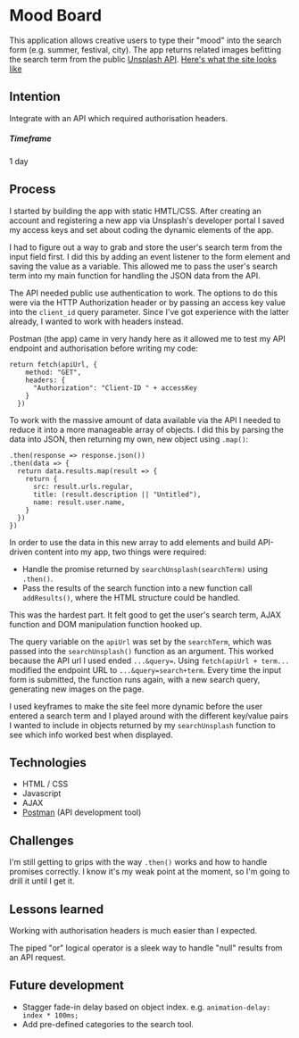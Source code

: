 # Mood Board
This application allows creative users to type their "mood" into the search form (e.g. summer, festival, city). The app returns related images befitting the search term from the public [Unsplash API](https://unsplash.com/documentation). [Here's what the site looks like](https://bit.ly/2KBoFth)

## Intention
Integrate with an API which required authorisation headers.

##### Timeframe
1 day

## Process
I started by building the app with static HMTL/CSS. After creating an account and registering a new app via Unsplash's developer portal I saved my access keys and set about coding the dynamic elements of the app.

I had to figure out a way to grab and store the user's search term from the input field first. I did this by adding an event listener to the form element and saving the value as a variable. This allowed me to pass the user's search term into my main function for handling the JSON data from the API.

The API needed public use authentication to work. The options to do this were via the HTTP Authorization header or by passing an access key value into the `client_id` query parameter. Since I've got experience with the latter already, I wanted to work with headers instead.

Postman (the app) came in very handy here as it allowed me to test my API endpoint and authorisation before writing my code:
```
return fetch(apiUrl, {
    method: "GET",
    headers: {
      "Authorization": "Client-ID " + accessKey
    }
  })
```
To work with the massive amount of data available via the API I needed to reduce it into a more manageable array of objects. I did this by parsing the data into JSON, then returning my own, new object using `.map()`:

```
.then(response => response.json())
.then(data => {
  return data.results.map(result => {
    return {
      src: result.urls.regular,
      title: (result.description || "Untitled"),
      name: result.user.name,
    }
  })
})
```
In order to use the data in this new array to add elements and build API-driven content into my app, two things were required:
  - Handle the promise returned by `searchUnsplash(searchTerm)` using `.then()`.
  - Pass the results of the search function into a new function call `addResults()`, where the HTML structure could be handled.

This was the hardest part. It felt good to get the user's search term, AJAX function and DOM manipulation function hooked up.

The query variable on the `apiUrl` was set by the `searchTerm`, which was passed into the `searchUnsplash()` function as an argument. This worked because the API url I used ended `...&query=`. Using `fetch(apiUrl + term...` modified the endpoint URL to `...&query=search+term`. Every time the input form is submitted, the function runs again, with a new search query, generating new images on the page.

I used keyframes to make the site feel more dynamic before the user entered a search term and I played around with the different key/value pairs I wanted to include in objects returned by my `searchUnsplash` function to see which info worked best when displayed.

## Technologies
- HTML / CSS
- Javascript
- AJAX
- [Postman](https://www.getpostman.com/) (API development tool)

## Challenges
I'm still getting to grips with the way `.then()` works and how to handle promises correctly. I know it's my weak point at the moment, so I'm going to drill it until I get it.

## Lessons learned
Working with authorisation headers is much easier than I expected.

The piped "or" logical operator is a sleek way to handle "null" results from an API request.

## Future development
- Stagger fade-in delay based on object index. e.g. `animation-delay: index * 100ms;`
- Add pre-defined categories to the search tool.
